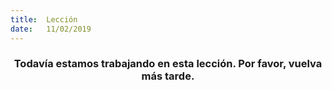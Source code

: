 ```yaml
---
title:  Lección
date:   11/02/2019
---
```


### <center>Todavía estamos trabajando en esta lección. Por favor, vuelva más tarde.</center>